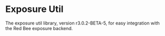 # Exposure Util

The exposure util library, version r3.0.2-BETA-5, for easy integration with the Red Bee exposure backend.